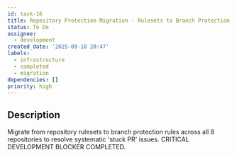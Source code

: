 ```yaml
---
id: task-16
title: Repository Protection Migration - Rulesets to Branch Protection
status: To Do
assignee:
  - development
created_date: '2025-09-10 20:47'
labels:
  - infrastructure
  - completed
  - migration
dependencies: []
priority: high
---
```


## Description

Migrate from repository rulesets to branch protection rules across all 8 repositories to resolve systematic 'stuck PR' issues. CRITICAL DEVELOPMENT BLOCKER COMPLETED.
